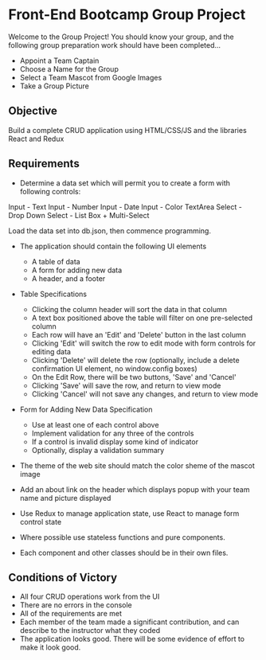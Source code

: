 # Front-End Bootcamp Group Project

Welcome to the Group Project! You should know your group, and the following group preparation work should have been completed...

- Appoint a Team Captain
- Choose a Name for the Group
- Select a Team Mascot from Google Images
- Take a Group Picture

## Objective

Build a complete CRUD application using HTML/CSS/JS and the libraries React and Redux

## Requirements

- Determine a data set which will permit you to create a form with following controls:

Input - Text
Input - Number
Input - Date
Input - Color
TextArea
Select - Drop Down
Select - List Box + Multi-Select

Load the data set into db.json, then commence programming.

- The application should contain the following UI elements

    - A table of data
    - A form for adding new data
    - A header, and a footer

- Table Specifications

    - Clicking the column header will sort the data in that column
    - A text box positioned above the table will filter on one pre-selected column
    - Each row will have an 'Edit' and 'Delete' button in the last column
    - Clicking 'Edit' will switch the row to edit mode with form controls for editing data
    - Clicking 'Delete' will delete the row (optionally, include a delete confirmation UI element, no window.config boxes)
    - On the Edit Row, there will be two buttons, 'Save' and 'Cancel'
    - Clicking 'Save' will save the row, and return to view mode
    - Clicking 'Cancel' will not save any changes, and return to view mode

- Form for Adding New Data Specification

    - Use at least one of each control above
    - Implement validation for any three of the controls
    - If a control is invalid display some kind of indicator
    - Optionally, display a validation summary

- The theme of the web site should match the color sheme of the mascot image

- Add an about link on the header which displays popup with your team name and picture displayed

- Use Redux to manage application state, use React to manage form control state

- Where possible use stateless functions and pure components.

- Each component and other classes should be in their own files.


## Conditions of Victory

- All four CRUD operations work from the UI
- There are no errors in the console
- All of the requirements are met
- Each member of the team made a significant contribution, and can describe to the instructor what they coded
- The application looks good. There will be some evidence of effort to make it look good.